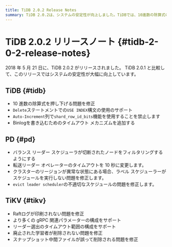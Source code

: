 ```yaml
---
title: TiDB 2.0.2 Release Notes
summary: TiDB 2.0.2は、システムの安定性が向上しました。TiDBでは、10進数の除算式の問題が修正され、DeleteステートメントでのUSE INDEX構文のサポートが追加されました。PDでは、バランス リーダー スケジューラが切断されたノードをフィルタリングし、転送リーダー オペレーターのタイムアウトを10秒に変更しました。TiKVでは、Raftログが印刷されない問題が修正され、より多くの gRPC 関連パラメーターの構成がサポートされました。
---
```


# TiDB 2.0.2 リリースノート {#tidb-2-0-2-release-notes}

2018 年 5 月 21 日に、TiDB 2.0.2 がリリースされました。 TiDB 2.0.1 と比較して、このリリースではシステムの安定性が大幅に向上しています。

## TiDB {#tidb}

-   10 進数の除算式を押し下げる問題を修正
-   `Delete`ステートメントでの`USE INDEX`構文の使用のサポート
-   `Auto-Increment`列で`shard_row_id_bits`機能を使用することを禁止します
-   Binlogを書き込むためのタイムアウト メカニズムを追加する

## PD {#pd}

-   バランス リーダー スケジューラが切断されたノードをフィルタリングするようにする
-   転送リーダー オペレーターのタイムアウトを 10 秒に変更します。
-   クラスターのリージョンが異常な状態にある場合、ラベル スケジューラーがスケジュールを実行しない問題を修正します。
-   `evict leader scheduler`の不適切なスケジュールの問題を修正します。

## TiKV {#tikv}

-   Raftログが印刷されない問題を修正
-   より多くの gRPC 関連パラメーターの構成をサポート
-   リーダー選出のタイムアウト範囲の構成をサポート
-   廃止された学習者が削除されない問題を修正
-   スナップショット中間ファイルが誤って削除される問題を修正
